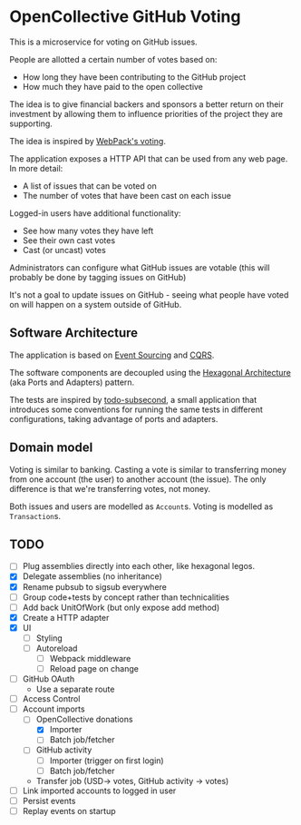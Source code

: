 # OpenCollective GitHub Voting

This is a microservice for voting on GitHub issues.

People are allotted a certain number of votes based on:

* How long they have been contributing to the GitHub project
* How much they have paid to the open collective

The idea is to give financial backers and sponsors a better return on their
investment by allowing them to influence priorities of the project they
are supporting.

The idea is inspired by [WebPack's voting](https://webpack.js.org/vote/).

The application exposes a HTTP API that can be used from any web page. In more detail:

* A list of issues that can be voted on
* The number of votes that have been cast on each issue

Logged-in users have additional functionality:

* See how many votes they have left
* See their own cast votes
* Cast (or uncast) votes

Administrators can configure what GitHub issues are votable (this will probably be done by tagging issues on GitHub)

It's not a goal to update issues on GitHub - seeing what people have voted on will happen on a system
outside of GitHub.

## Software Architecture

The application is based on [Event Sourcing](https://docs.microsoft.com/en-us/azure/architecture/patterns/event-sourcing)
and [CQRS](https://docs.microsoft.com/en-us/azure/architecture/patterns/cqrs).

The software components are decoupled using the [Hexagonal Architecture](http://alistair.cockburn.us/Hexagonal+architecture)
(aka Ports and Adapters) pattern.

The tests are inspired by [todo-subsecond](https://github.com/subsecondtdd/todo-subsecond), a small application
that introduces some conventions for running the same tests in different configurations, taking advantage of
ports and adapters.

## Domain model

Voting is similar to banking. Casting a vote is similar to transferring money from one account (the user)
to another account (the issue). The only difference is that we're transferring votes, not money.

Both issues and users are modelled as `Account`s. Voting is modelled as `Transaction`s.

## TODO

* [ ] Plug assemblies directly into each other, like hexagonal legos.
* [x] Delegate assemblies (no inheritance)
* [x] Rename pubsub to sigsub everywhere
* [ ] Group code+tests by concept rather than technicalities
* [ ] Add back UnitOfWork (but only expose add method)
* [x] Create a HTTP adapter
* [x] UI
  * [ ] Styling
  * [ ] Autoreload
    * [ ] Webpack middleware
    * [ ] Reload page on change
* [ ] GitHub OAuth
  * Use a separate route
* [ ] Access Control
* [ ] Account imports
  * [ ] OpenCollective donations
    * [x] Importer
    * [ ] Batch job/fetcher
  * [ ] GitHub activity
    * [ ] Importer (trigger on first login)
    * [ ] Batch job/fetcher
  * Transfer job (USD-> votes, GitHub activity -> votes)
* [ ] Link imported accounts to logged in user
* [ ] Persist events
* [ ] Replay events on startup